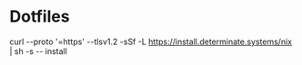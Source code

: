 # Dotfiles

curl --proto '=https' --tlsv1.2 -sSf -L https://install.determinate.systems/nix | sh -s -- install

